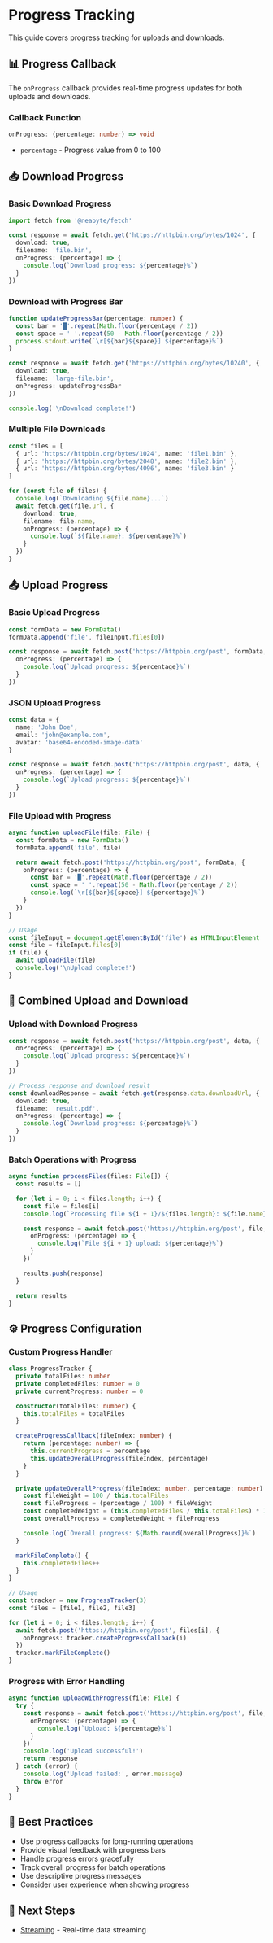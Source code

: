 # Progress Tracking

This guide covers progress tracking for uploads and downloads.

## 📊 Progress Callback

The `onProgress` callback provides real-time progress updates for both uploads and downloads.

### Callback Function
```typescript
onProgress: (percentage: number) => void
```

- `percentage` - Progress value from 0 to 100

## 📥 Download Progress

### Basic Download Progress

```typescript
import fetch from '@neabyte/fetch'

const response = await fetch.get('https://httpbin.org/bytes/1024', {
  download: true,
  filename: 'file.bin',
  onProgress: (percentage) => {
    console.log(`Download progress: ${percentage}%`)
  }
})
```

### Download with Progress Bar

```typescript
function updateProgressBar(percentage: number) {
  const bar = '█'.repeat(Math.floor(percentage / 2))
  const space = ' '.repeat(50 - Math.floor(percentage / 2))
  process.stdout.write(`\r[${bar}${space}] ${percentage}%`)
}

const response = await fetch.get('https://httpbin.org/bytes/10240', {
  download: true,
  filename: 'large-file.bin',
  onProgress: updateProgressBar
})

console.log('\nDownload complete!')
```

### Multiple File Downloads

```typescript
const files = [
  { url: 'https://httpbin.org/bytes/1024', name: 'file1.bin' },
  { url: 'https://httpbin.org/bytes/2048', name: 'file2.bin' },
  { url: 'https://httpbin.org/bytes/4096', name: 'file3.bin' }
]

for (const file of files) {
  console.log(`Downloading ${file.name}...`)
  await fetch.get(file.url, {
    download: true,
    filename: file.name,
    onProgress: (percentage) => {
      console.log(`${file.name}: ${percentage}%`)
    }
  })
}
```

## 📤 Upload Progress

### Basic Upload Progress

```typescript
const formData = new FormData()
formData.append('file', fileInput.files[0])

const response = await fetch.post('https://httpbin.org/post', formData, {
  onProgress: (percentage) => {
    console.log(`Upload progress: ${percentage}%`)
  }
})
```

### JSON Upload Progress

```typescript
const data = {
  name: 'John Doe',
  email: 'john@example.com',
  avatar: 'base64-encoded-image-data'
}

const response = await fetch.post('https://httpbin.org/post', data, {
  onProgress: (percentage) => {
    console.log(`Upload progress: ${percentage}%`)
  }
})
```

### File Upload with Progress

```typescript
async function uploadFile(file: File) {
  const formData = new FormData()
  formData.append('file', file)

  return await fetch.post('https://httpbin.org/post', formData, {
    onProgress: (percentage) => {
      const bar = '█'.repeat(Math.floor(percentage / 2))
      const space = ' '.repeat(50 - Math.floor(percentage / 2))
      console.log(`\r[${bar}${space}] ${percentage}%`)
    }
  })
}

// Usage
const fileInput = document.getElementById('file') as HTMLInputElement
const file = fileInput.files[0]
if (file) {
  await uploadFile(file)
  console.log('\nUpload complete!')
}
```

## 🔄 Combined Upload and Download

### Upload with Download Progress

```typescript
const response = await fetch.post('https://httpbin.org/post', data, {
  onProgress: (percentage) => {
    console.log(`Upload progress: ${percentage}%`)
  }
})

// Process response and download result
const downloadResponse = await fetch.get(response.data.downloadUrl, {
  download: true,
  filename: 'result.pdf',
  onProgress: (percentage) => {
    console.log(`Download progress: ${percentage}%`)
  }
})
```

### Batch Operations with Progress

```typescript
async function processFiles(files: File[]) {
  const results = []

  for (let i = 0; i < files.length; i++) {
    const file = files[i]
    console.log(`Processing file ${i + 1}/${files.length}: ${file.name}`)

    const response = await fetch.post('https://httpbin.org/post', file, {
      onProgress: (percentage) => {
        console.log(`File ${i + 1} upload: ${percentage}%`)
      }
    })

    results.push(response)
  }

  return results
}
```

## ⚙️ Progress Configuration

### Custom Progress Handler

```typescript
class ProgressTracker {
  private totalFiles: number
  private completedFiles: number = 0
  private currentProgress: number = 0

  constructor(totalFiles: number) {
    this.totalFiles = totalFiles
  }

  createProgressCallback(fileIndex: number) {
    return (percentage: number) => {
      this.currentProgress = percentage
      this.updateOverallProgress(fileIndex, percentage)
    }
  }

  private updateOverallProgress(fileIndex: number, percentage: number) {
    const fileWeight = 100 / this.totalFiles
    const fileProgress = (percentage / 100) * fileWeight
    const completedWeight = (this.completedFiles / this.totalFiles) * 100
    const overallProgress = completedWeight + fileProgress

    console.log(`Overall progress: ${Math.round(overallProgress)}%`)
  }

  markFileComplete() {
    this.completedFiles++
  }
}

// Usage
const tracker = new ProgressTracker(3)
const files = [file1, file2, file3]

for (let i = 0; i < files.length; i++) {
  await fetch.post('https://httpbin.org/post', files[i], {
    onProgress: tracker.createProgressCallback(i)
  })
  tracker.markFileComplete()
}
```

### Progress with Error Handling

```typescript
async function uploadWithProgress(file: File) {
  try {
    const response = await fetch.post('https://httpbin.org/post', file, {
      onProgress: (percentage) => {
        console.log(`Upload: ${percentage}%`)
      }
    })
    console.log('Upload successful!')
    return response
  } catch (error) {
    console.log('Upload failed:', error.message)
    throw error
  }
}
```

## 🎯 Best Practices

- Use progress callbacks for long-running operations
- Provide visual feedback with progress bars
- Handle progress errors gracefully
- Track overall progress for batch operations
- Use descriptive progress messages
- Consider user experience when showing progress

## 🚀 Next Steps

- [Streaming](./streaming.md) - Real-time data streaming